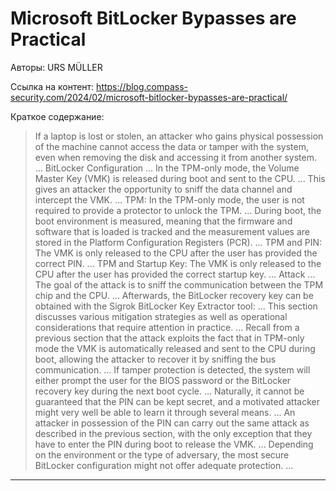 # Microsoft BitLocker Bypasses are Practical

Авторы: 
URS MÜLLER

Ссылка на контент: 
https://blog.compass-security.com/2024/02/microsoft-bitlocker-bypasses-are-practical/

Краткое содержание: 

<blockquote>
If a laptop is lost or stolen, an attacker who gains physical possession of the machine cannot access the data or tamper with the system, even when removing the disk and accessing it from another system.       ...        BitLocker Configuration       ...        In the TPM-only mode, the Volume Master Key (VMK) is released during boot and sent to the CPU.       ...        This gives an attacker the opportunity to sniff the data channel and intercept the VMK.       ...        TPM: In the TPM-only mode, the user is not required to provide a protector to unlock the TPM.       ...        During boot, the boot environment is measured, meaning that the firmware and software that is loaded is tracked and the measurement values are stored in the Platform Configuration Registers (PCR).       ...        TPM and PIN: The VMK is only released to the CPU after the user has provided the correct PIN.       ...        TPM and Startup Key: The VMK is only released to the CPU after the user has provided the correct startup key.       ...        Attack       ...        The goal of the attack is to sniff the communication between the TPM chip and the CPU.       ...        Afterwards, the BitLocker recovery key can be obtained with the Sigrok BitLocker Key Extractor tool:       ...        This section discusses various mitigation strategies as well as operational considerations that require attention in practice.       ...        Recall from a previous section that the attack exploits the fact that in TPM-only mode the VMK is automatically released and sent to the CPU during boot, allowing the attacker to recover it by sniffing the bus communication.       ...        If tamper protection is detected, the system will either prompt the user for the BIOS password or the BitLocker recovery key during the next boot cycle.       ...        Naturally, it cannot be guaranteed that the PIN can be kept secret, and a motivated attacker might very well be able to learn it through several means.       ...        An attacker in possession of the PIN can carry out the same attack as described in the previous section, with the only exception that they have to enter the PIN during boot to release the VMK.       ...        Depending on the environment or the type of adversary, the most secure BitLocker configuration might not offer adequate protection.       ...       
</blockquote>

---

